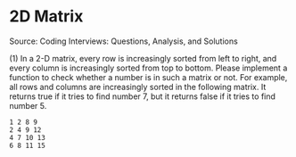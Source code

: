 2D Matrix
===================

Source: Coding Interviews: Questions, Analysis, and Solutions

(1) In a 2-D matrix, every row is increasingly sorted from left to right, and every column is increasingly sorted from top to bottom. Please implement a function to check whether a number is in such a matrix or not. For example, all rows and columns are increasingly sorted in the following matrix. It returns true if it tries to find number 7, but it returns false if it tries to find number 5.

```
1 2 8 9
2 4 9 12
4 7 10 13
6 8 11 15
```